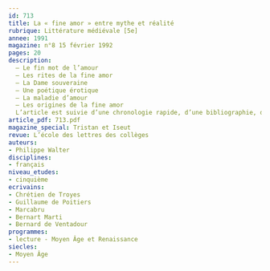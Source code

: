 ```yaml
---
id: 713
title: La « fine amor » entre mythe et réalité
rubrique: Littérature médiévale [5e] 
annee: 1991
magazine: n°8 15 février 1992
pages: 20
description: 
  – Le fin mot de l’amour
  – Les rites de la fine amor
  – La Dame souveraine
  – Une poétique érotique
  – La maladie d’amour
  – Les origines de la fine amor
  L’article est suivie d’une chronologie rapide, d’une bibliographie, d’une iconographie et d’une discographie.
article_pdf: 713.pdf
magazine_special: Tristan et Iseut
revue: L’école des lettres des collèges
auteurs:
- Philippe Walter
disciplines:
- français
niveau_etudes:
- cinquième
ecrivains:
- Chrétien de Troyes
- Guillaume de Poitiers
- Marcabru
- Bernart Marti
- Bernard de Ventadour
programmes:
- lecture - Moyen Âge et Renaissance
siecles:
- Moyen Âge
---
```

